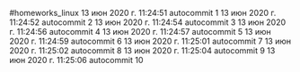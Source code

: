 #homeworks_linux
13 июн 2020 г. 11:24:51
autocommit 1
13 июн 2020 г. 11:24:52
autocommit 2
13 июн 2020 г. 11:24:54
autocommit 3
13 июн 2020 г. 11:24:56
autocommit 4
13 июн 2020 г. 11:24:57
autocommit 5
13 июн 2020 г. 11:24:59
autocommit 6
13 июн 2020 г. 11:25:01
autocommit 7
13 июн 2020 г. 11:25:02
autocommit 8
13 июн 2020 г. 11:25:04
autocommit 9
13 июн 2020 г. 11:25:06
autocommit 10
